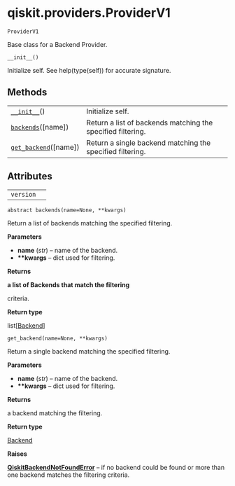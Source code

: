 # qiskit.providers.ProviderV1

<span id="undefined" />

`ProviderV1`

Base class for a Backend Provider.

<span id="undefined" />

`__init__()`

Initialize self. See help(type(self)) for accurate signature.

## Methods

|                                                                                                              |                                                             |
| ------------------------------------------------------------------------------------------------------------ | ----------------------------------------------------------- |
| [`__init__`](#qiskit.providers.ProviderV1.__init__ "qiskit.providers.ProviderV1.__init__")()                 | Initialize self.                                            |
| [`backends`](#qiskit.providers.ProviderV1.backends "qiskit.providers.ProviderV1.backends")(\[name])          | Return a list of backends matching the specified filtering. |
| [`get_backend`](#qiskit.providers.ProviderV1.get_backend "qiskit.providers.ProviderV1.get_backend")(\[name]) | Return a single backend matching the specified filtering.   |

## Attributes

|           |   |
| --------- | - |
| `version` |   |

<span id="undefined" />

`abstract backends(name=None, **kwargs)`

Return a list of backends matching the specified filtering.

**Parameters**

*   **name** (*str*) – name of the backend.
*   **\*\*kwargs** – dict used for filtering.

**Returns**

**a list of Backends that match the filtering**

criteria.

**Return type**

list\[[Backend](qiskit.providers.Backend#qiskit.providers.Backend "qiskit.providers.Backend")]

<span id="undefined" />

`get_backend(name=None, **kwargs)`

Return a single backend matching the specified filtering.

**Parameters**

*   **name** (*str*) – name of the backend.
*   **\*\*kwargs** – dict used for filtering.

**Returns**

a backend matching the filtering.

**Return type**

[Backend](qiskit.providers.Backend#qiskit.providers.Backend "qiskit.providers.Backend")

**Raises**

[**QiskitBackendNotFoundError**](qiskit.providers.QiskitBackendNotFoundError#qiskit.providers.QiskitBackendNotFoundError "qiskit.providers.QiskitBackendNotFoundError") – if no backend could be found or more than one backend matches the filtering criteria.
